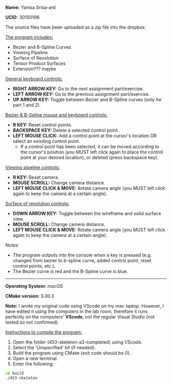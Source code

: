 <b>Name:</b> Yanisa Srisa-ard

<b>UCID:</b> 30150196

The source files have been uploaded as a zip file into the dropbox.

<u>The program includes:</u>
* Bezier and B-Spline Curves
* Viewing Pipeline
* Surface of Revolution
* Tensor Product Surfaces
* Extension??? maybe

<u>General keyboard controls:</u>
* <b>RIGHT ARROW KEY:</b> Go to the next assignment part/exercise.
* <b>LEFT ARROW KEY:</b> Go to the previous assignment part/exercise.
* <b>UP ARROW KEY:</b> Toggle between Bezier and B-Spline curves (only for part 1 and 2). 

<u>Bezier & B-Spline mouse and keyboard controls:</u>
* <b>R KEY:</b> Reset control points.
* <b>BACKSPACE KEY:</b> Delete a selected control point.
* <b>LEFT MOUSE CLICK:</b> Add a control point at the cursor's location OR select an exisiting control point.
    * If a control point has been selected, it can be moved according to the cursor's position (you MUST left click again to place the control point at your desired location), or deleted (press backspace key).

<u>Viewing pipeline controls:</u>
* <b>R KEY:</b> Reset camera.
* <b>MOUSE SCROLL:</b> Change camera distance.
* <b>LEFT MOUSE CLICK & MOVE:</b> Rotate camera angle (you MUST left click again to keep the camera at a certain angle).

<u>Surface of revolution controls:</u>
* <b>DOWN ARROW KEY:</b> Toggle between the wireframe and solid surface view.
* <b>MOUSE SCROLL:</b> Change camera distance.
* <b>LEFT MOUSE CLICK & MOVE:</b> Rotate camera angle (you MUST left click again to keep the camera at a certain angle).


Notes: 
* The program outputs into the console when a key is pressed (e.g. changed from bezier to b-spline curve, added control point, reset control points, etc.).
* The Bezier curve is red and the B-Spline curve is blue.
--------------------------

<b>Operating System:</b> macOS

<b>CMake version:</b> 3.30.3

<b>Note:</b> I wrote my original code using VScode on my mac laptop. However, I have edited it using the computers in the lab room, therefore it runs perfectly on the computers' <b>VScode</b>, not the regular Visual Studio (not tested so not confirmed).

<u>Instructions to compile the program:</u>
1. Open the folder (453-skeleton-a3-completed) using VScode.
2. Select the 'Unspecified' kit (if needed).
3. Build the program using CMake (exit code should be 0).
4. Open a new terminal.
5. Enter the following: 
```bash
cd build
./453-skeleton
```